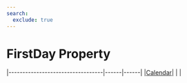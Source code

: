 ```yaml
---
search:
  exclude: true
---
```


<h1 class="heading"><span class="name">FirstDay Property</span></h1>

|----------------------------------|------|------|
|[Calendar](../objects/calendar.md)|&nbsp;|&nbsp;|
